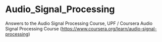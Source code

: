 # Audio_Signal_Processing
Answers to the Audio Signal Processing Course, UPF / Coursera Audio Signal Processing Course 
(https://www.coursera.org/learn/audio-signal-processing)
